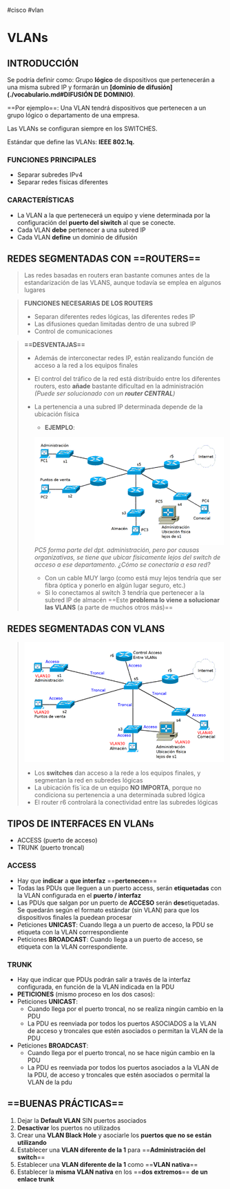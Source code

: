 #cisco #vlan

# VLANs

## INTRODUCCIÓN

Se podría definir como: Grupo **lógico** de dispositivos que pertenecerán a una misma subred IP y formarán un **[dominio de difusión](./vocabulario.md#DIFUSIÓN DE DOMINIO)**.

==Por ejemplo==: Una VLAN tendrá dispositivos que pertenecen a un grupo lógico o departamento de una empresa.

Las VLANs se configuran siempre en los SWITCHES.

Estándar que define las VLANs: **IEEE 802.1q.**

### **FUNCIONES PRINCIPALES**
- Separar subredes IPv4
- Separar redes físicas diferentes

### **CARACTERÍSTICAS**

- La VLAN a la que pertenecerá un equipo y viene determinada por la configuración del **puerto del siwitch** al que se conecte.
- Cada VLAN **debe** pertenecer a una subred IP
- Cada VLAN **define** un dominio de difusión

## REDES SEGMENTADAS CON ==ROUTERS==

>Las redes basadas en routers eran bastante comunes antes de la estandarización de las VLANS, aunque todavía se emplea en algunos lugares

>**FUNCIONES NECESARIAS DE LOS ROUTERS**
> - Separan diferentes redes lógicas, las diferentes redes IP
> - Las difusiones quedan limitadas dentro de una subred IP
> - Control de comunicaciones

>**==DESVENTAJAS==**
> - Además de interconectar redes IP, están realizando función de acceso a la red a los equipos finales
> - El control del tráfico de la red está distribuido entre los diferentes routers, esto **añade** bastante dificultad en la administración _(Puede ser solucionado con un **router CENTRAL**)_
> - La pertenencia a una subred IP determinada depende de la ubicación física
> 	- **EJEMPLO**:
> 	
> 	![](img/routersSegmentacion.png)
> 	_PC5 forma parte del dpt. administración, pero por causas organizativas, se tiene que ubicar físicamente lejos del switch de acceso a ese departamento. ¿Cómo se conectaría a esa red?_
> 		
> 	- Con un cable MUY largo (como está muy lejos tendría que ser fibra óptica y ponerlo en algún lugar seguro, etc.)
> 	- Si lo conectamos al switch 3 tendría que pertenecer a la subred IP de almacén
> 	==Este **problema lo viene a solucionar las VLANS** (a parte de muchos otros más)==
> 

## REDES SEGMENTADAS CON VLANS

>![](img/vlansSegmentacion.png)
>
>- Los **switches** dan acceso a la rede a los equipos finales, y segmentan la red en subredes lógicas
>- La ubicación fís´ica de un equipo **NO IMPORTA**, porque no condiciona su pertenencia a una determinada subred lógica
>- El router r6 controlará la conectividad entre las subredes lógicas


## TIPOS DE INTERFACES EN VLANs

- ACCESS (puerto de acceso)
- TRUNK   (puerto troncal)

### ACCESS
- Hay que **indicar** a **que interfaz** ==**pertenecen**==
- Todas las PDUs que lleguen a un puerto access, serán **etiquetadas** con la VLAN configurada en el **puerto / interfaz**
- Las PDUs que salgan por un puerto de **ACCESO** serán **des**etiquetadas. Se quedarán según el formato estándar (sin VLAN) para que los dispositivos finales la puedean procesar
- Peticiones **UNICAST**: Cuando llega a un puerto de acceso, la PDU se etiqueta con la VLAN corrrespondiente
- Peticiones **BROADCAST**: Cuando llega a un puerto de acceso, se etiqueta con la VLAN correspondiente.

### TRUNK
- Hay que indicar que PDUs podrán salir a través de la interfaz configurada, en función de la VLAN indicada en la PDU
- **PETICIONES** (mismo proceso en los dos casos):
- Peticiones **UNICAST**: 
	- Cuando llega por el puerto troncal, no se realiza ningún cambio en la PDU
	- La PDU es reenviada por todos los puertos ASOCIADOS a la VLAN de acceso y troncales que estén asociados o permitan la VLAN de la PDU
- Peticiones **BROADCAST**:
	- Cuando llega por el puerto troncal, no se hace nigún cambio en la PDU
	- La PDU es reenviada por todos los puertos asociados a la VLAN de la PDU, de acceso y troncales que estén asociados o permital la VLAN de la pdu



## ==BUENAS PRÁCTICAS==

1. Dejar la **Default VLAN** SIN puertos asociados 
2. **Desactivar** los puertos no utilizados
3. Crear una **VLAN Black Hole** y asociarle los **puertos que no se están utilizando**
4. Establecer una **VLAN diferente de la 1** para ==**Administración del switch**==
5. Establecer una **VLAN diferente de la 1** como ==**VLAN nativa**==
6. Establecer la **misma VLAN nativa** en los ==**dos extremos**==  **de un enlace trunk**
